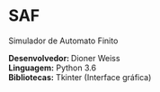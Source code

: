# SAF
Simulador de Automato Finito

<b>Desenvolvedor: </b> Dioner Weiss </br>
<b>Linguagem:</b> Python 3.6 </br>
<b>Bibliotecas:</b> Tkinter (Interface gráfica) </br>
